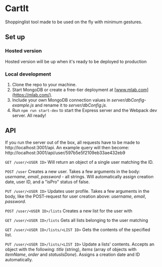 # CartIt
Shoppinglist tool made to be used on the fly with minimum gestures.

## Set up
### Hosted version
Hosted version will be up when it's ready to be deployed to production

### Local development
1. Clone the repo to your machine.
2. Start MongoDB or create a free-tier deployment at [www.mlab.com](https://mlab.com/).
3. Include your own MongoDB connection values in *server/dbConfig-example.js* and rename it to *server/dbConfig.js*.
4. Run `npm run start-dev` to start the Express server and the Webpack dev server.
All ready!

## API
If you run the server out of the box, all requests have to be made to http://localhost:3001/api. 
An example query will then become: http://localhost:3001/api/user/597b5e5f2109eb33ae432eb9

```GET /user/<USER ID>``` 
Will return an object of a single user matching the ID.

```POST /user```
Creates a new user. Takes a few arguments in the body: *username*, *email*, *password* - all strings. Will automatically assign creation date, user ID, and a "isPro" status of false.

```PUT /user/<USER ID>```
Updates user profile. Takes a few arguments in the body, like the POST-request for user creation above: *username*, *email*, *password*.

```POST /user/<USER ID>/lists```
Creates a new list for the user with <USER ID>

```GET /user/<USER ID>/lists```
Gets all lists belonging to the user matching <USER ID>

```GET /user/<USER ID>/lists/<LIST ID>```
Gets the contents of the specified list.

```PUT /user/<USER ID>/lists/<LIST ID>```
Update a lists' contents. Accepts an object with the following: *title* (string), *items* (array of objects with *itemName*, *order* and *statusIsDone*). Assigns a creation date and ID automatically.